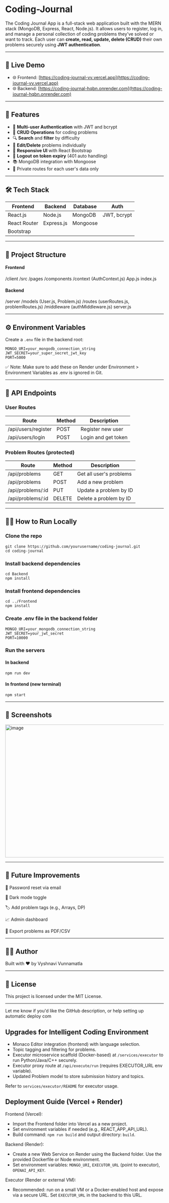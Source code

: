 # Coding-Journal


The Coding Journal App is a full-stack web application built with the MERN stack (MongoDB, Express, React, Node.js). It allows users to register, log in, and manage a personal collection of coding problems they’ve solved or want to track. Each user can **create, read, update, delete (CRUD)** their own problems securely using **JWT authentication**.

---

## 🚀 Live Demo

- 🌐 Frontend: [https://coding-journal-vv.vercel.app](https://coding-journal-vv.vercel.app)
- 🌐 Backend: [https://coding-journal-hqbn.onrender.com](https://coding-journal-hqbn.onrender.com)

---

## 📌 Features

- 🔐 **Multi-user Authentication** with JWT and bcrypt
- 🧠 **CRUD Operations** for coding problems
- 🔍 **Search** and **filter** by difficulty
- 🧩 **Edit/Delete** problems individually
- 🧭 **Responsive UI** with React Bootstrap
- 🔁 **Logout on token expiry** (401 auto handling)
- 📚 MongoDB integration with Mongoose
- 🎯 Private routes for each user's data only

---

## 🛠️ Tech Stack

| Frontend      | Backend     | Database | Auth |
| ------------- | ----------- | -------- | ---- |
| React.js      | Node.js     | MongoDB  | JWT, bcrypt |
| React Router  | Express.js  | Mongoose |      |
| Bootstrap     |             |          |      |

---

## 📂 Project Structure

#### Frontend
/client
/src
/pages
/components
/context (AuthContext.js)
App.js
index.js

#### Backend
/server
/models (User.js, Problem.js)
/routes (userRoutes.js, problemRoutes.js)
/middleware (authMiddleware.js)
server.js

---

## ⚙️ Environment Variables

Create a `.env` file in the backend root:

```env
MONGO_URI=your_mongodb_connection_string
JWT_SECRET=your_super_secret_jwt_key
PORT=5000
```

✅ Note: Make sure to add these on Render under Environment > Environment Variables as .env is ignored in Git.

---

## 🧪 API Endpoints

### User Routes

|        Route        | Method |     Description     |
| ------------------- | ------ | ------------------- |
| /api/users/register |  POST  |  Register new user  | 
|  /api/users/login	  |  POST	 | Login and get token |


### Problem Routes (protected)

|        Route      | Method  |        Description      |
| ----------------- | ------- | ----------------------- |
|   /api/problems   |  GET    | Get all user's problems | 
|   /api/problems   |  POST   | Add a new problem       |
| /api/problems/:id |  PUT    | Update a problem by ID  |
| /api/problems/:id |  DELETE | Delete a problem by ID  |

---

## 🧑‍💻 How to Run Locally

### Clone the repo

    git clone https://github.com/yourusername/coding-journal.git
    cd coding-journal
    
### Install backend dependencies

    cd Backend
    npm install
    
### Install frontend dependencies

    cd ../Frontend
    npm install
    
### Create .env file in the backend folder

    MONGO_URI=your_mongodb_connection_string
    JWT_SECRET=your_jwt_secret
    PORT=10000
    
### Run the servers

#### In backend
    npm run dev

#### In frontend (new terminal)
    npm start

---

## 📸 Screenshots
<img width="944" height="422" alt="image" src="https://github.com/user-attachments/assets/eba34188-7ced-4f81-8545-ce4381de4746" />
	
---

## 🧠 Future Improvements
🔄 Password reset via email

🌙 Dark mode toggle

🏷️ Add problem tags (e.g., Arrays, DP)

📈 Admin dashboard

🧾 Export problems as PDF/CSV

---

## 🙋‍♀️ Author

Built with ❤️ by Vyshnavi Vunnamatla

---

## 📄 License
This project is licensed under the MIT License.

---

Let me know if you'd like the GitHub description, or help setting up automatic deploy com




## Upgrades for Intelligent Coding Environment
- Monaco Editor integration (frontend) with language selection.
- Topic tagging and filtering for problems.
- Executor microservice scaffold (Docker-based) at `/services/executor` to run Python/Java/C++ securely.
- Executor proxy route at `/api/execute/run` (requires EXECUTOR_URL env variable).
- Updated Problem model to store submission history and topics.

Refer to `services/executor/README` for executor usage.


## Deployment Guide (Vercel + Render)

Frontend (Vercel):
- Import the Frontend folder into Vercel as a new project.
- Set environment variables if needed (e.g., REACT_APP_API_URL).
- Build command: `npm run build` and output directory: `build`.

Backend (Render):
- Create a new Web Service on Render using the Backend folder. Use the provided Dockerfile or Node environment.
- Set environment variables: `MONGO_URI`, `EXECUTOR_URL` (point to executor), `OPENAI_API_KEY`.

Executor (Render or external VM):
- Recommended: run on a small VM or a Docker-enabled host and expose via a secure URL. Set `EXECUTOR_URL` in the backend to this URL.
